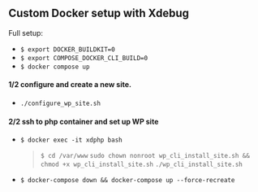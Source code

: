 ## Custom Docker setup with Xdebug

Full setup:
- `$ export DOCKER_BUILDKIT=0`
- `$ export COMPOSE_DOCKER_CLI_BUILD=0`
- `$ docker compose up `

#### 1/2 configure and create a new site.
- `./configure_wp_site.sh`

#### 2/2 ssh to php container and set up WP site
- `$ docker exec -it xdphp bash`
	> `$ cd /var/www`
	> `sudo chown nonroot wp_cli_install_site.sh && chmod +x wp_cli_install_site.sh`
	> `./wp_cli_install_site.sh`
- `$ docker-compose down && docker-compose up --force-recreate`
